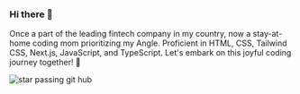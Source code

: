 ### Hi there 👋
Once a part of the leading fintech company in my country, now a stay-at-home coding mom prioritizing my Angle. Proficient in HTML, CSS, Tailwind CSS, Next.js, JavaScript, and TypeScript. Let's embark on this joyful coding journey together! 🌟

![star passing git hub](https://github.com/akhialam/akhialam/assets/45922465/89122b46-ee7a-47e8-91f9-97ec7b475fc6)

